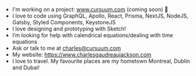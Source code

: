 - I'm working on a project: www.cursuum.com (coming soon) 📅
- I love to code using GraphQL, Apollo, React, Prisma, NextJS, NodeJS, Gatsby, Styled Components, KeystoneJS
- I love designing and prototyping with Sketch!
- I’m looking for help with calendrical equations/dealing with time equations
- Ask or talk to me at charles@cursuum.com
- My website: https://www.charlesgaudreaujackson.com
- I love to travel. My favourite places are my hometown Montreal, Dublin and Dubai!
